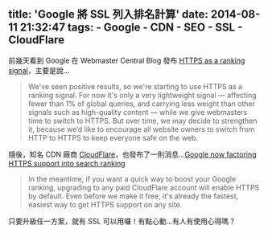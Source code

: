 title: 'Google 將 SSL 列入排名計算'
date: 2014-08-11 21:32:47
tags:
	- Google
	- CDN
	- SEO
	- SSL
	- CloudFlare
---

前幾天看到 Google 在 Webmaster Central Blog 發布 [HTTPS as a ranking signal](http://googlewebmastercentral.blogspot.tw/2014/08/https-as-ranking-signal.html)，主要是說...

>We've seen positive results, so we're starting to use HTTPS as a ranking signal. For now it's only a very lightweight signal — affecting fewer than 1% of global queries, and carrying less weight than other signals such as high-quality content — while we give webmasters time to switch to HTTPS. But over time, we may decide to strengthen it, because we’d like to encourage all website owners to switch from HTTP to HTTPS to keep everyone safe on the web.

隨後，知名 CDN 廠商 [CloudFlare](https://www.cloudflare.com/)，也發布了一則消息...[Google now factoring HTTPS support into search ranking]()

>In the meantime, if you want a quick way to boost your Google ranking, upgrading to any paid CloudFlare account will enable HTTPS by default. Even before we make it free, it's already the fastest, easiest way to get HTTPS support on any site.

只要升級任一方案，就有 SSL 可以用囉！有點心動...有人有使用心得嗎？